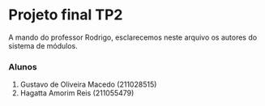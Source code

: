 # Projeto final TP2

A mando do professor Rodrigo, esclarecemos neste arquivo os autores do sistema de módulos.

### Alunos

1. Gustavo de Oliveira Macedo (211028515)
2. Hagatta Amorim Reis (211055479)